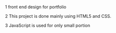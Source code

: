 1 front end design for portfolio 

2 This project is done mainly using HTML5 and CSS.

3 JavaScript is used for only small portion
